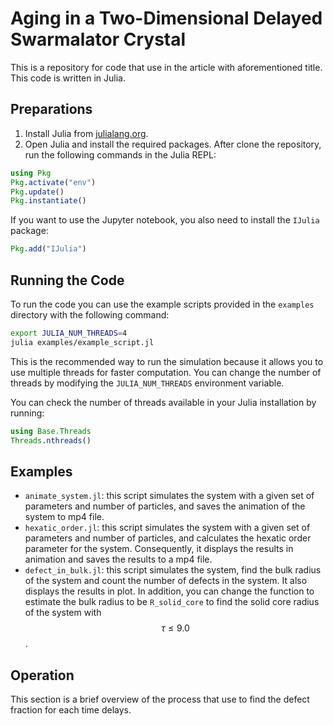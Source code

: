 # Aging in a Two-Dimensional Delayed Swarmalator Crystal

This is a repository for code that use in the article with aforementioned title. This code is written in Julia. 

## Preparations

1. Install Julia from [julialang.org](https://julialang.org/downloads/).
2. Open Julia and install the required packages. After clone the repository, run the following commands in the Julia REPL:
```julia
using Pkg
Pkg.activate("env")
Pkg.update()
Pkg.instantiate()
```
If you want to use the Jupyter notebook, you also need to install the `IJulia` package:
```julia
Pkg.add("IJulia")
```

## Running the Code
To run the code you can use the example scripts provided in the `examples` directory with the following command:
```bash
export JULIA_NUM_THREADS=4
julia examples/example_script.jl
```
This is the recommended way to run the simulation because it allows you to use multiple threads for faster computation. You can change the number of threads by modifying the `JULIA_NUM_THREADS` environment variable.

You can check the number of threads available in your Julia installation by running:
```julia   
using Base.Threads
Threads.nthreads()
```


## Examples

- `animate_system.jl`: this script simulates the system with a given set of parameters and number of particles, and saves the animation of the system to mp4 file.
- `hexatic_order.jl`: this script simulates the system with a given set of parameters and number of particles, and calculates the hexatic order parameter for the system. Consequently, it displays the results in animation and saves the results to a mp4 file.
- `defect_in_bulk.jl`: this script simulates the system, find the bulk radius of the system and count the number of defects in the system. It also displays the results in plot. In addition, you can change the function to estimate the bulk radius to be `R_solid_core` to find the solid core radius of the system with $$\tau \le 9.0$$. 


## Operation 

This section is a brief overview of the process that use to find the defect fraction for each time delays.
